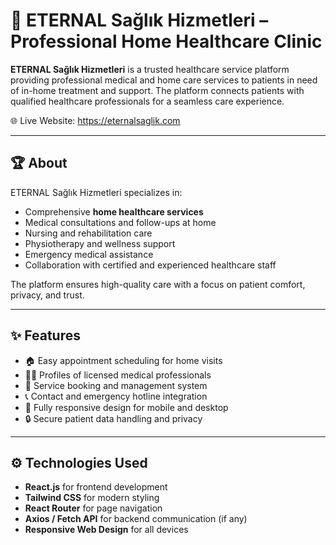 # 🏥 ETERNAL Sağlık Hizmetleri – Professional Home Healthcare Clinic

**ETERNAL Sağlık Hizmetleri** is a trusted healthcare service platform providing professional medical and home care services to patients in need of in-home treatment and support. The platform connects patients with qualified healthcare professionals for a seamless care experience.

🌐 Live Website: https://eternalsaglik.com

---

## 🏆 About

ETERNAL Sağlık Hizmetleri specializes in:

- Comprehensive **home healthcare services**  
- Medical consultations and follow-ups at home  
- Nursing and rehabilitation care  
- Physiotherapy and wellness support  
- Emergency medical assistance  
- Collaboration with certified and experienced healthcare staff  

The platform ensures high-quality care with a focus on patient comfort, privacy, and trust.

---

## ✨ Features

- 🏠 Easy appointment scheduling for home visits  
- 👩‍⚕️ Profiles of licensed medical professionals  
- 📅 Service booking and management system  
- 📞 Contact and emergency hotline integration  
- 📱 Fully responsive design for mobile and desktop  
- 🔒 Secure patient data handling and privacy  

---

## ⚙️ Technologies Used

- **React.js** for frontend development  
- **Tailwind CSS** for modern styling  
- **React Router** for page navigation  
- **Axios / Fetch API** for backend communication (if any)  
- **Responsive Web Design** for all devices  
